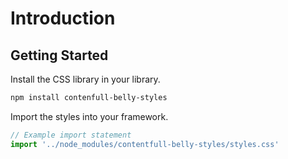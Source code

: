 # Introduction

## Getting Started

Install the CSS library in your library.

```bash
npm install contenfull-belly-styles
```

Import the styles into your framework.

```js
// Example import statement
import '../node_modules/contentfull-belly-styles/styles.css'
```
